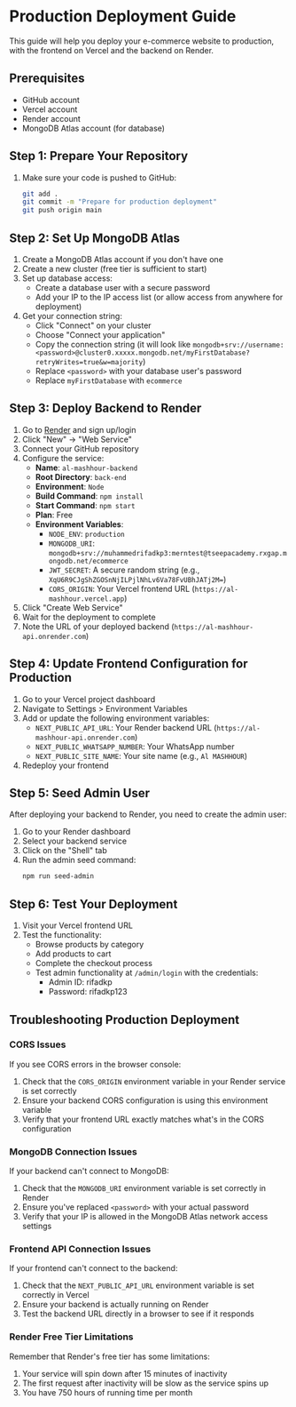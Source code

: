 # Production Deployment Guide

This guide will help you deploy your e-commerce website to production, with the frontend on Vercel and the backend on Render.

## Prerequisites

- GitHub account
- Vercel account
- Render account
- MongoDB Atlas account (for database)

## Step 1: Prepare Your Repository

1. Make sure your code is pushed to GitHub:
   ```bash
   git add .
   git commit -m "Prepare for production deployment"
   git push origin main
   ```

## Step 2: Set Up MongoDB Atlas

1. Create a MongoDB Atlas account if you don't have one
2. Create a new cluster (free tier is sufficient to start)
3. Set up database access:
   - Create a database user with a secure password
   - Add your IP to the IP access list (or allow access from anywhere for deployment)
4. Get your connection string:
   - Click "Connect" on your cluster
   - Choose "Connect your application"
   - Copy the connection string (it will look like `mongodb+srv://username:<password>@cluster0.xxxxx.mongodb.net/myFirstDatabase?retryWrites=true&w=majority`)
   - Replace `<password>` with your database user's password
   - Replace `myFirstDatabase` with `ecommerce`

## Step 3: Deploy Backend to Render

1. Go to [Render](https://render.com/) and sign up/login
2. Click "New" → "Web Service"
3. Connect your GitHub repository
4. Configure the service:
   - **Name**: `al-mashhour-backend`
   - **Root Directory**: `back-end`
   - **Environment**: `Node`
   - **Build Command**: `npm install`
   - **Start Command**: `npm start`
   - **Plan**: Free
   - **Environment Variables**:
     - `NODE_ENV`: `production`
     - `MONGODB_URI`: `mongodb+srv://muhammedrifadkp3:merntest@tseepacademy.rxgap.mongodb.net/ecommerce`
     - `JWT_SECRET`: A secure random string (e.g., `XqU6R9CJgShZGOSnNjILPjlNhLv6Va78FvUBhJATj2M=`)
     - `CORS_ORIGIN`: Your Vercel frontend URL (`https://al-mashhour.vercel.app`)
5. Click "Create Web Service"
6. Wait for the deployment to complete
7. Note the URL of your deployed backend (`https://al-mashhour-api.onrender.com`)

## Step 4: Update Frontend Configuration for Production

1. Go to your Vercel project dashboard
2. Navigate to Settings > Environment Variables
3. Add or update the following environment variables:
   - `NEXT_PUBLIC_API_URL`: Your Render backend URL (`https://al-mashhour-api.onrender.com`)
   - `NEXT_PUBLIC_WHATSAPP_NUMBER`: Your WhatsApp number
   - `NEXT_PUBLIC_SITE_NAME`: Your site name (e.g., `Al MASHHOUR`)
4. Redeploy your frontend

## Step 5: Seed Admin User

After deploying your backend to Render, you need to create the admin user:

1. Go to your Render dashboard
2. Select your backend service
3. Click on the "Shell" tab
4. Run the admin seed command:
   ```bash
   npm run seed-admin
   ```

## Step 6: Test Your Deployment

1. Visit your Vercel frontend URL
2. Test the functionality:
   - Browse products by category
   - Add products to cart
   - Complete the checkout process
   - Test admin functionality at `/admin/login` with the credentials:
     - Admin ID: rifadkp
     - Password: rifadkp123

## Troubleshooting Production Deployment

### CORS Issues

If you see CORS errors in the browser console:
1. Check that the `CORS_ORIGIN` environment variable in your Render service is set correctly
2. Ensure your backend CORS configuration is using this environment variable
3. Verify that your frontend URL exactly matches what's in the CORS configuration

### MongoDB Connection Issues

If your backend can't connect to MongoDB:
1. Check that the `MONGODB_URI` environment variable is set correctly in Render
2. Ensure you've replaced `<password>` with your actual password
3. Verify that your IP is allowed in the MongoDB Atlas network access settings

### Frontend API Connection Issues

If your frontend can't connect to the backend:
1. Check that the `NEXT_PUBLIC_API_URL` environment variable is set correctly in Vercel
2. Ensure your backend is actually running on Render
3. Test the backend URL directly in a browser to see if it responds

### Render Free Tier Limitations

Remember that Render's free tier has some limitations:
1. Your service will spin down after 15 minutes of inactivity
2. The first request after inactivity will be slow as the service spins up
3. You have 750 hours of running time per month
